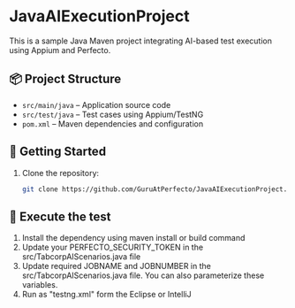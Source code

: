 # JavaAIExecutionProject

This is a sample Java Maven project integrating AI-based test execution using Appium and Perfecto.

## 📦 Project Structure

- `src/main/java` – Application source code
- `src/test/java` – Test cases using Appium/TestNG
- `pom.xml` – Maven dependencies and configuration

## 🚀 Getting Started

1. Clone the repository:
   ```bash
   git clone https://github.com/GuruAtPerfecto/JavaAIExecutionProject.git


## 🚀 Execute the test
1. Install the dependency using maven install or build command 
2. Update your PERFECTO_SECURITY_TOKEN in the src/TabcorpAIScenarios.java file
3. Update required JOBNAME and JOBNUMBER in the src/TabcorpAIScenarios.java file. You can also parameterize these variables.
4. Run as "testng.xml" form the Eclipse or IntelliJ

